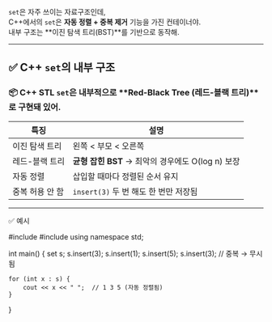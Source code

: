 `set`은 자주 쓰이는 자료구조인데,  
C++에서의 `set`은 **자동 정렬 + 중복 제거** 기능을 가진 컨테이너야.  
내부 구조는 **이진 탐색 트리(BST)**를 기반으로 동작해.

---

## ✅ C++ `set`의 내부 구조

### 📦 C++ STL `set`은 내부적으로 **Red-Black Tree (레드-블랙 트리)**로 구현돼 있어.

|특징|설명|
|---|---|
|이진 탐색 트리|왼쪽 < 부모 < 오른쪽|
|레드-블랙 트리|**균형 잡힌 BST** → 최악의 경우에도 O(log n) 보장|
|자동 정렬|삽입할 때마다 정렬된 순서 유지|
|중복 허용 안 함|`insert(3)` 두 번 해도 한 번만 저장됨|

---

✅ 예시

#include <iostream>
#include <set>
using namespace std;

int main() {
    set<int> s;
    s.insert(3);
    s.insert(1);
    s.insert(5);
    s.insert(3); // 중복 → 무시됨

    for (int x : s) {
        cout << x << " ";  // 1 3 5 (자동 정렬됨)
    }
}
